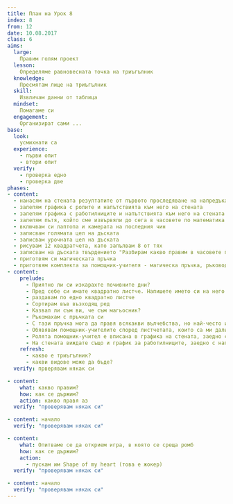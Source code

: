 ```yaml
---
title: План на Урок 8
index: 8
from: 12
date: 10.08.2017
class: 6
aims:
  large:
    Правим голям проект
  lesson:
    Определяме равновесната точка на триъгълник
  knowledge:
    Пресмятам лице на триъгълник
  skill:
    Извличам данни от таблица
  mindset:
    Помагаме си
  engagement:
    Организират сами ...
base:
  look:
    усмихнати са
  experience:
    - първи опит
    - втори опит
  verify:
    - проверка едно
    - проверка две
phases:
- content:
  - нанасям на стената резултатите от първото проследяване на напредъка
  - залепям графика с ролите и напътствията към него на стената
  - залепям графика с работилниците и напътствията към него на стената
  - залепям пътя, който сме извървяли до сега в часовете по математика и областите, през които сме преминали
  - включвам си лаптопа и камерата на последния чин
  - записвам голямата цел на дъската
  - записвам урочната цел на дъската
  - рисувам 12 квадратчета, като запълвам 8 от тях
  - записвам на дъската твърдението "Разбирам какво правим в часовете по математика и защо", 1 - "не", 10 - "да"
  - приготвям си магическата пръчка
  - приготвям комплекта за помощник-учителя - магическа пръчка, ръководство за помощник-учителя и урочен план
- content:
    prelude:
      - Приятно ли си изкарахте почивните дни?
      - Пред себе си имате квадратно листче. Напишете името си на него. Напишете и число от 1 до 10, което показва до колко сте съгласни с въпроса, изписан на дъската. От изключителна важност е да сте напълно искрени.
      - раздавам по едно квадратно листче
      - Сортирам във възходящ ред
      - Казвал ли съм ви, че съм магьосник?
      - Ръкомахам с пръчката си
      - С тази пръчка мога да правя всякакви вълчебства, но най-често използвам три - за щастие, за сприятеляване и за любопитство. Тази седмица реших да зарадвам четирима от вас, като ги посветя във вълшебното изкуство на учителя магьосник. Те ще получат титлата магьосник помощник-учител, както и три много редки магически артефакта. Магическа пръчка, ръководство за помощник-учителя и урочен план. В света съществуват само два урочни плана - един в мен и един в него. Единствено аз и помощник-учителя ще разполагаме с пълното знание за това, което ни очаква в урока за деня. Задачата на помощник-учителя е да следи през цялото време до кой от петте етапа сме стигнали в урока и да отбелязва дали според него сме изпълнили целите за съответния етап. Следващия час, той ще седне до следващия помощник-учител, за да му предаде знанието си.
      - Обявявам помощник-учителите според листчетата, които са ми дали и ги питам дали биха поели тази роля за съответния ден. Предлагам първо на този, с най-ниско число.
      - Ролята помощник-учител е вписана в графика на стената, заедно с много други роли, които всеки от вас може да изпълнява при желание. Нужно е само да запишете името си в съответното квадратче, като може и да сте повече от един. В петък ще имаме награждаване с грамоти за всеки, който е поел роля през тези три седмици. Нека тези, които вече са имали роля през някой ден от предходните 2 седмици, да се запишат в съответното квадратче.
      - На стената виждате също и график за работилниците, заедно с напътствия към него. Трябва да го попълните до края на деня, защото след часовете ще мина пак от тук и ще планирам петъчния ден по този график.
    refresh:
      - какво е триъгълник?
      - какви видове може да бъде?
  verify: прверявам някак си

- content:
    what: какво правим?
    how: как се държим?
    action: какво правя аз
  verify: "проверявам някак си"

- content: начало
  verify: "проверявам някак си"

- content:
    what: Опитваме се да открием игра, в която се среща ромб
    how: как се държим?
    action:
      - пускам им Shape of my heart (това е жокер)
  verify: "проверявам някак си"

- content: начало
  verify: "проверявам някак си"
---
```


